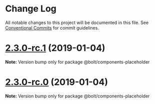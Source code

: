 # Change Log

All notable changes to this project will be documented in this file.
See [Conventional Commits](https://conventionalcommits.org) for commit guidelines.

# [2.3.0-rc.1](https://github.com/bolt-design-system/bolt/tree/master/packages/components/bolt-placeholder/compare/vv2.3.0-rc.0...v2.3.0-rc.1) (2019-01-04)

**Note:** Version bump only for package @bolt/components-placeholder





# [2.3.0-rc.0](https://github.com/bolt-design-system/bolt/tree/master/packages/components/bolt-placeholder/compare/v2.2.1...v2.3.0-rc.0) (2019-01-04)

**Note:** Version bump only for package @bolt/components-placeholder
